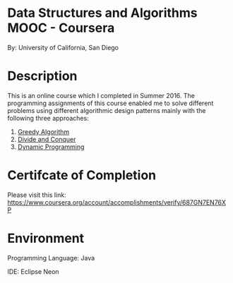 # Data Structures and Algorithms MOOC - Coursera
By: University of California, San Diego

# Description
This is an online course which I completed in Summer 2016. The programming assignments of this course enabled me to solve different problems using different algorithmic design patterns mainly with the following three approaches:

1. [Greedy Algorithm](https://github.com/agrawal-priyank/data-structures-and-algorithms_coursera/tree/master/Algorithmic%20Toolbox/Programming%20Assignment%20-%202%20Greedy%20Algorithms)
2. [Divide and Conquer](https://github.com/agrawal-priyank/data-structures-and-algorithms_coursera/tree/master/Algorithmic%20Toolbox/Programming%20Assignment%20-%203%20Divide-and-Conquer)
3. [Dynamic Programming](https://github.com/agrawal-priyank/data-structures-and-algorithms_coursera/tree/master/Algorithmic%20Toolbox/Programming%20Assignment%20-%204%20Dynamic%20Programming)

# Certifcate of Completion
Please visit this link: https://www.coursera.org/account/accomplishments/verify/687GN7EN76XP

# Environment
Programming Language: Java

IDE: Eclipse Neon
